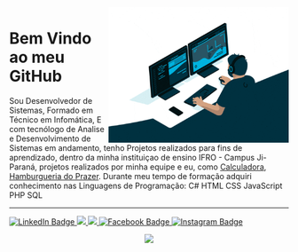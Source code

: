 <img src = "gifProgram.gif" width = "325px" align = "right">

# Bem Vindo ao meu GitHub

Sou Desenvolvedor de Sistemas, Formado em Técnico em Infomática, E com tecnólogo de Analise e Desenvolvimento de Sistemas em andamento, tenho Projetos realizados para fins de aprendizado, dentro da minha instituiçao de ensino IFRO - Campus Ji-Paraná, projetos realizados por minha equipe e eu, como [Calculadora](https://github.com/LuizGustavon/Calculadora), [Hamburgueria do Prazer](https://github.com/WashingtonCost/Hamburgueria).
Durante meu tempo de formação adquiri conhecimento nas Linguagens de Programação:
C#
HTML
CSS
JavaScript
PHP
SQL

---

<div id = "badges">
  <a href = "https://www.linkedin.com/in/luiz-gustavon-barbosa-de-lima-9a22912a6/">
    <img src = "https://img.shields.io/badge/LinkedIn-blue?style=for-the-badge&logo=linkedin&logoColor=white" alt="LinkedIn Badge"/>
  </a>
  <a href = "https://wa.me/qr/KC6Z4WGSHW4XE1">
    <img src = "https://img.shields.io/badge/WhatsApp-25D366?logo=whatsapp&logoColor=white&style=for-the-badge"/>
  </a>
  <a href = "mailto:luizgustavon212@gmail.com">
    <img src = "https://img.shields.io/badge/Gmail-EA4335?logo=gmail&logoColor=white&style=for-the-badge"/>
  </a>
  <a href = "https://www.facebook.com/luiz.gustavon.56?locale=pt_BR">
    <img src = "https://img.shields.io/badge/Facebook-blue?style=for-the-badge&logo=facebook&logoColor=white" alt="Facebook Badge"/>
  </a>
  <a href = "https://www.instagram.com/luiiz_gustavon/">
    <img src="https://img.shields.io/badge/Instagram-purple?style=for-the-badge&logo=instagram&logoColor=white" alt="Instagram Badge"/>
  </a>
  
</div>

<p align="center">
  <a href="https://skillicons.dev">
    <img src="https://skillicons.dev/icons?i=cs,html,css,javascript,php,mysql," />
  </a>
</p>
